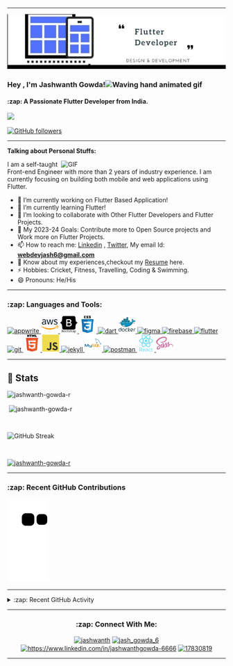<hr>

![Jashwanth Gowda Banner Image](./banner.jpeg)


### Hey , I'm Jashwanth Gowda!<img src="https://raw.githubusercontent.com/nixin72/nixin72/master/wave.gif" alt="Waving hand animated gif" height="45" width="45" />


<h4>:zap: A Passionate Flutter Developer from India.</h4>


![](https://komarev.com/ghpvc/?username=jashwanthgowda-6666&label=PROFILE+VIEWS&style=flat-square&color=brightgreen)


[![GitHub followers](https://img.shields.io/github/followers/Jashwanth-Gowda-R.svg?style=social&label=Follow)](https://github.com/Jashwanth-Gowda-R?tab=followers)


<hr>


**Talking about Personal Stuffs:**


<img width="380" align="right" alt="GIF" src="https://analyticsindiamag.com/wp-content/uploads/2018/12/developer-dribbble.gif"  />


 I am a self-taught Front-end Engineer with more than 2 years of industry experience. I am currently focusing on building both mobile and web applications using Flutter.


- 🔭 I’m currently working on Flutter Based Application!
- 🌱 I’m currently learning Flutter!
- 👯 I’m looking to collaborate with Other Flutter Developers and Flutter Projects.
- 🥅 My 2023-24 Goals: Contribute more to Open Source projects and Work more on Flutter Projects.
- 📫 How to reach me: [Linkedin](https://www.linkedin.com/in/jashwanthgowda-6666) , [Twitter](https://twitter.com/Jash_gowda_6), My email Id: **webdevjash6@gmail.com**
- 📄 Know about my experiences,checkout my [Resume](https://drive.google.com/file/d/1aqUZrsTn6N6IvNQu566NijvIIFKbXZLv/view?usp=share_link) here.
- ⚡ Hobbies: Cricket, Fitness, Travelling, Coding & Swimming.
- 😄 Pronouns: He/His
<!-- - 💬 Ask me about Opencart or any static website related stuff. -->




 <hr>


<h3 align="left">:zap: Languages and Tools:</h3>
<p align="left"> <a href="https://appwrite.io" target="_blank" rel="noreferrer"> <img src="https://www.vectorlogo.zone/logos/appwriteio/appwriteio-icon.svg" alt="appwrite" width="40" height="40"/> </a> <a href="https://aws.amazon.com" target="_blank" rel="noreferrer"> <img src="https://raw.githubusercontent.com/devicons/devicon/master/icons/amazonwebservices/amazonwebservices-original-wordmark.svg" alt="aws" width="40" height="40"/> </a> <a href="https://getbootstrap.com" target="_blank" rel="noreferrer"> <img src="https://raw.githubusercontent.com/devicons/devicon/master/icons/bootstrap/bootstrap-plain-wordmark.svg" alt="bootstrap" width="40" height="40"/> </a> <a href="https://www.w3schools.com/css/" target="_blank" rel="noreferrer"> <img src="https://raw.githubusercontent.com/devicons/devicon/master/icons/css3/css3-original-wordmark.svg" alt="css3" width="40" height="40"/> </a> <a href="https://dart.dev" target="_blank" rel="noreferrer"> <img src="https://www.vectorlogo.zone/logos/dartlang/dartlang-icon.svg" alt="dart" width="40" height="40"/> </a> <a href="https://www.docker.com/" target="_blank" rel="noreferrer"> <img src="https://raw.githubusercontent.com/devicons/devicon/master/icons/docker/docker-original-wordmark.svg" alt="docker" width="40" height="40"/> </a> <a href="https://www.figma.com/" target="_blank" rel="noreferrer"> <img src="https://www.vectorlogo.zone/logos/figma/figma-icon.svg" alt="figma" width="40" height="40"/> </a> <a href="https://firebase.google.com/" target="_blank" rel="noreferrer"> <img src="https://www.vectorlogo.zone/logos/firebase/firebase-icon.svg" alt="firebase" width="40" height="40"/> </a> <a href="https://flutter.dev" target="_blank" rel="noreferrer"> <img src="https://www.vectorlogo.zone/logos/flutterio/flutterio-icon.svg" alt="flutter" width="40" height="40"/> </a> <a href="https://git-scm.com/" target="_blank" rel="noreferrer"> <img src="https://www.vectorlogo.zone/logos/git-scm/git-scm-icon.svg" alt="git" width="40" height="40"/> </a> <a href="https://www.w3.org/html/" target="_blank" rel="noreferrer"> <img src="https://raw.githubusercontent.com/devicons/devicon/master/icons/html5/html5-original-wordmark.svg" alt="html5" width="40" height="40"/> </a> <a href="https://developer.mozilla.org/en-US/docs/Web/JavaScript" target="_blank" rel="noreferrer"> <img src="https://raw.githubusercontent.com/devicons/devicon/master/icons/javascript/javascript-original.svg" alt="javascript" width="40" height="40"/> </a> <a href="https://jekyllrb.com/" target="_blank" rel="noreferrer"> <img src="https://www.vectorlogo.zone/logos/jekyllrb/jekyllrb-icon.svg" alt="jekyll" width="40" height="40"/> </a> <a href="https://www.mysql.com/" target="_blank" rel="noreferrer"> <img src="https://raw.githubusercontent.com/devicons/devicon/master/icons/mysql/mysql-original-wordmark.svg" alt="mysql" width="40" height="40"/> </a> <a href="https://postman.com" target="_blank" rel="noreferrer"> <img src="https://www.vectorlogo.zone/logos/getpostman/getpostman-icon.svg" alt="postman" width="40" height="40"/> </a> <a href="https://reactjs.org/" target="_blank" rel="noreferrer"> <img src="https://raw.githubusercontent.com/devicons/devicon/master/icons/react/react-original-wordmark.svg" alt="react" width="40" height="40"/> </a> <a href="https://sass-lang.com" target="_blank" rel="noreferrer"> <img src="https://raw.githubusercontent.com/devicons/devicon/master/icons/sass/sass-original.svg" alt="sass" width="40" height="40"/> </a> </p>




<hr>


<h2>👀 Stats</h2>


<p><img align="left" src="https://github-readme-stats-jash.vercel.app/api/top-langs?username=jashwanth-gowda-r&langs_count=10&show_icons=true&locale=en&layout=compact&count_private=true" alt="jashwanth-gowda-r" /></p>
<br>
<p>&nbsp;<img align="center" src="https://github-readme-stats-jash.vercel.app/api?username=jashwanth-gowda-r&show_icons=true&locale=en&count_private=true" alt="jashwanth-gowda-r" /></p>


<br>


![GitHub Streak](http://github-readme-streak-stats.herokuapp.com?user=Jashwanth-Gowda-R&theme=vue-dark)




<br>


<p align="left"> <a href="https://github.com/ryo-ma/github-profile-trophy"><img src="https://github-profile-trophy.vercel.app/?username=jashwanth-gowda-r" alt="jashwanth-gowda-r" /></a> </p>
<hr>


<h3>:zap: Recent GitHub Contributions</h3>
<p align="left">
 <img src="https://github.com/Jashwanth-Gowda-R/Jashwanth-Gowda-R/raw/output/github-contribution-grid-snake.svg" alt="snake"></center>
</p>


<!--![Jashwanth Gowda's github activity graph](https://activity-graph.herokuapp.com/graph?username=Jashwanth-Gowda-R&theme=dracula)-->


---
<details>
 <summary>:zap: Recent GitHub Activity</summary>
 <!--RECENT_ACTIVITY:start-->
1. ⭐ Starred [Jashwanth-Gowda-R/flutter_dev_folio](https://github.com/Jashwanth-Gowda-R/flutter_dev_folio)
2. ⭐ Starred [Jashwanth-Gowda-R/Jashwanth-Gowda-R](https://github.com/Jashwanth-Gowda-R/Jashwanth-Gowda-R)
3. ⭐ Starred [Jashwanth-Gowda-R/resume](https://github.com/Jashwanth-Gowda-R/resume)
4. 🔱 Forked [Jashwanth-Gowda-R/flutter_dev_folio](https://github.com/Jashwanth-Gowda-R/flutter_dev_folio) from [danger-ahead/flutter_dev_folio](https://github.com/danger-ahead/flutter_dev_folio)
5. ⭐ Starred [danger-ahead/flutter_dev_folio](https://github.com/danger-ahead/flutter_dev_folio)
<!--RECENT_ACTIVITY:end-->


<!--RECENT_ACTIVITY:last_update-->
Last Updated: Sunday, May 7th, 2023, 8:12:59 PM
<!--RECENT_ACTIVITY:last_update_end-->

 </details>


<hr>
<h3 align="center">:zap: Connect With Me:</h3>
<p align="center">
<a href="https://dev.to/jashwanth" target="blank"><img align="center" src="https://raw.githubusercontent.com/rahuldkjain/github-profile-readme-generator/master/src/images/icons/Social/devto.svg" alt="jashwanth" height="30" width="40" /></a>
<a href="https://twitter.com/jash_gowda_6" target="blank"><img align="center" src="https://raw.githubusercontent.com/rahuldkjain/github-profile-readme-generator/master/src/images/icons/Social/twitter.svg" alt="jash_gowda_6" height="30" width="40" /></a>
<a href="https://linkedin.com/in/jashwanthgowda-6666" target="blank"><img align="center" src="https://raw.githubusercontent.com/rahuldkjain/github-profile-readme-generator/master/src/images/icons/Social/linked-in-alt.svg" alt="https://www.linkedin.com/in/jashwanthgowda-6666" height="30" width="40" /></a>
<a href="https://stackoverflow.com/users/17830819" target="blank"><img align="center" src="https://raw.githubusercontent.com/rahuldkjain/github-profile-readme-generator/master/src/images/icons/Social/stack-overflow.svg" alt="17830819" height="30" width="40" /></a>
</p>
<hr>

